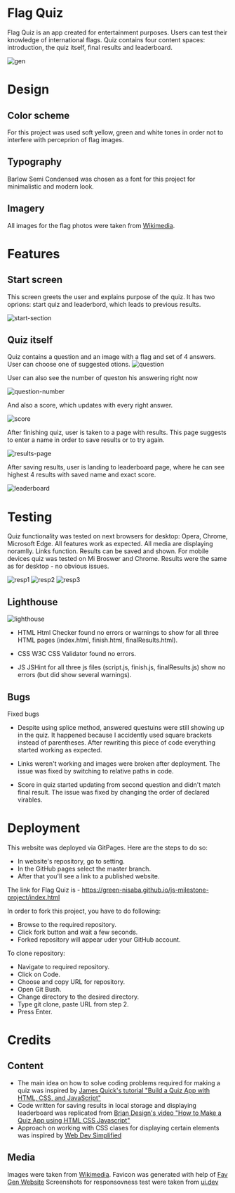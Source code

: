 # Flag Quiz 
Flag Quiz is an app created for entertainment purposes. Users can test their knowledge of international flags. 
Quiz contains four content spaces: introduction, the quiz itself, final results and leaderboard. 

![gen](https://raw.githubusercontent.com/green-nisaba/js-milestone-project/e5ca8d089650996087f811afffd40ae26206ac5f/assets/images/Response_gen.png)


# Design 
## Color scheme 
For this project was used soft yellow, green and white tones in order not to interfere with perceprion of flag images.
## Typography 
Barlow Semi Condensed was chosen as a font for this project for minimalistic and modern look. 

## Imagery
All images for the flag photos were taken from [Wikimedia](https://www.wikimedia.org/).

# Features 
## Start screen 
This screen greets the user and explains purpose of the quiz. It has two oprions: start quiz and leaderbord, which leads to previous results. 

![start-section](https://raw.githubusercontent.com/green-nisaba/js-milestone-project/main/assets/images/start.png)

## Quiz itself 
Quiz contains a question and an image with a flag and set of 4 answers. User can choose one of suggested otions. 
![question](https://raw.githubusercontent.com/green-nisaba/js-milestone-project/main/assets/images/questionArea.png)

User can also see the number of queston his answering right now 

![question-number](https://raw.githubusercontent.com/green-nisaba/js-milestone-project/main/assets/images/questionIndicator.png)

And also a score, which updates with every right answer. 

![score](https://raw.githubusercontent.com/green-nisaba/js-milestone-project/main/assets/images/score.png)

After finishing quiz, user is taken to a page with results. This page suggests to enter a name in order to save results or to try again. 

![results-page](https://raw.githubusercontent.com/green-nisaba/js-milestone-project/main/assets/images/results.png)

After saving results, user is landing to leaderboard page, where he can see highest 4 results with saved name and exact score.

![leaderboard](https://raw.githubusercontent.com/green-nisaba/js-milestone-project/main/assets/images/leaderboardWhole.png)

# Testing 
Quiz functionality was tested on next browsers for desktop: Opera, Chrome, Microsoft Edge. All features work as expected. All media are displaying noramlly. Links function. Results can be saved and shown. 
For mobile devices quiz was tested on Mi Broswer and Chrome. Results were the same as for desktop - no obvious issues.

![resp1](https://raw.githubusercontent.com/green-nisaba/js-milestone-project/e5ca8d089650996087f811afffd40ae26206ac5f/assets/images/Resp1.png)
![resp2](https://raw.githubusercontent.com/green-nisaba/js-milestone-project/e5ca8d089650996087f811afffd40ae26206ac5f/assets/images/Resp2.png)
![resp3](https://raw.githubusercontent.com/green-nisaba/js-milestone-project/e5ca8d089650996087f811afffd40ae26206ac5f/assets/images/Resp3.png)

## Lighthouse 
![lighthouse](https://raw.githubusercontent.com/green-nisaba/js-milestone-project/main/assets/images/Lighthouse_start.png)


* HTML 
Html Checker found no errors or warnings to show for all three HTML pages (index.html, finish.html, finalResults.html). 

* CSS 
W3C CSS Validator found no errors.
 
* JS 
JSHint for all three js files (script.js, finish.js, finalResults.js) show no errors (but did show several warnings).

## Bugs 

Fixed bugs 

* Despite using splice method, answered questuins were still showing up in the quiz. It happened because I accidently used square brackets instead of parentheses. After rewriting this piece of code everything started working as expected. 

* Links weren't working and images were broken after deployment. The issue was fixed by switching to relative paths in code. 
 
* Score in quiz started updating from second question and didn't match final result. The issue was fixed by changing the order of declared virables. 

# Deployment 

This website was deployed via GitPages. Here are the steps to do so: 

* In website's repository, go to setting.
* In the GitHub pages select the master branch. 
* After that you'll see a link to a published website.

The link for Flag Quiz is - https://green-nisaba.github.io/js-milestone-project/index.html

In order to fork this project, you have to do following:

* Browse to the required repository.
* Click fork button and wait a few seconds.
* Forked repository will appear uder your GitHub account.

To clone repository:

* Navigate to required repository.
* Click on Code.
* Choose and copy URL for repository.
* Open Git Bush. 
* Change directory to the desired directory.
* Type git clone, paste URL from step 2.
* Press Enter.



# Credits 
## Content 

* The main idea on how to solve coding problems required for making a quiz was inspired by [James Quick's tutorial "Build a Quiz App with HTML, CSS, and JavaScript"](https://www.udemy.com/course/build-a-quiz-app-with-html-css-and-javascript/)
* Code written for saving results in local storage and displaying leaderboard was replicated from [Brian Design's video "How to Make a Quiz App using HTML CSS Javascript"](https://www.youtube.com/watch?v=f4fB9Xg2JEY)
* Approach on working with CSS clases for displaying certain elements was inspired by [Web Dev Simplified](https://www.youtube.com/watch?v=riDzcEQbX6k)

## Media 
Images were taken from [Wikimedia](https://www.wikimedia.org/). 
Favicon was generated with help of [Fav Gen Website](https://fav-gen.com/)
Screenshots for responsovness test were taken from [ui.dev](https://ui.dev/amiresponsive)